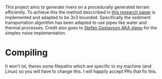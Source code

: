 This project aims to generate rivers on a procedurally generated terrain efficiently.
To achieve this the method desccribed in [this research paper](http://www.cescg.org/CESCG-2011/papers/TUBudapest-Jako-Balazs.pdf) is implemented and adapted to be 3x3 bounded.
Specifically the sediment transportation algorithm has been adapted to use pipes like water and thermal processes.
Credit also goes to [Stefan Gustavson AKA stegu](https://github.com/stegu) for the simplex noise implementation.

# Compiling
It won't lol, theres some filepaths which are specific to my machine (and Linux) so you will have to change this.
I will happily accept PRs that fix this.
